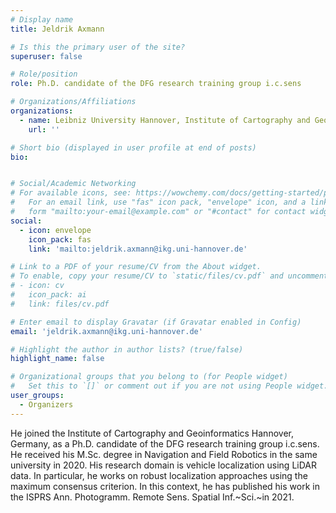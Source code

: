 ```yaml
---
# Display name
title: Jeldrik Axmann

# Is this the primary user of the site?
superuser: false

# Role/position
role: Ph.D. candidate of the DFG research training group i.c.sens

# Organizations/Affiliations
organizations:
  - name: Leibniz University Hannover, Institute of Cartography and Geoinformatics (IKG), Germany
    url: ''

# Short bio (displayed in user profile at end of posts)
bio: 


# Social/Academic Networking
# For available icons, see: https://wowchemy.com/docs/getting-started/page-builder/#icons
#   For an email link, use "fas" icon pack, "envelope" icon, and a link in the
#   form "mailto:your-email@example.com" or "#contact" for contact widget.
social:
  - icon: envelope
    icon_pack: fas
    link: 'mailto:jeldrik.axmann@ikg.uni-hannover.de'

# Link to a PDF of your resume/CV from the About widget.
# To enable, copy your resume/CV to `static/files/cv.pdf` and uncomment the lines below.
# - icon: cv
#   icon_pack: ai
#   link: files/cv.pdf

# Enter email to display Gravatar (if Gravatar enabled in Config)
email: 'jeldrik.axmann@ikg.uni-hannover.de'

# Highlight the author in author lists? (true/false)
highlight_name: false

# Organizational groups that you belong to (for People widget)
#   Set this to `[]` or comment out if you are not using People widget.
user_groups:
  - Organizers
---
```

He joined the Institute of Cartography and Geoinformatics Hannover, Germany, as a Ph.D. candidate of the DFG research training group i.c.sens. He received his M.Sc. degree in Navigation and Field Robotics in the same university in 2020. His research domain is vehicle localization using LiDAR data. In particular, he works on robust localization approaches using the maximum consensus criterion. In this context, he has published his work in the ISPRS Ann. Photogramm. Remote Sens. Spatial Inf.~Sci.~in 2021.
